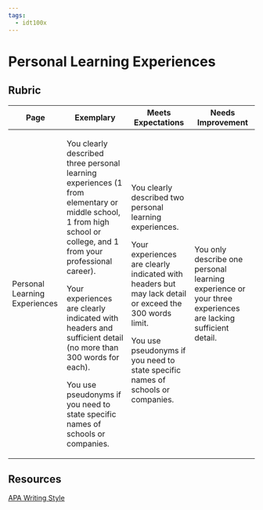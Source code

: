 ```yaml
---
tags: 
  - idt100x
---
```


# Personal Learning Experiences

## Rubric
| Page | Exemplary | Meets Expectations | Needs Improvement |
|------------------------------|---------------------------------------|---------------------------------------|---------------------------------------|
| Personal Learning Experiences | <p>You clearly described three personal learning experiences (1 from elementary or middle school, 1 from high school or college, and 1 from your professional career).</p><p>Your experiences are clearly indicated with headers and sufficient detail (no more than 300 words for each).</p><p>You use pseudonyms if you need to state specific names of schools or companies.</p> | <p>You clearly described two personal learning experiences.</p><p>Your experiences are clearly indicated with headers but may lack detail or exceed the 300 words limit.</p><p>You use pseudonyms if you need to state specific names of schools or companies.</p> | You only describe one personal learning experience or your three experiences are lacking sufficient detail. |

## Resources
[APA Writing Style](https://owl.purdue.edu/owl/research_and_citation/apa_style/apa_formatting_and_style_guide/general_format.html)